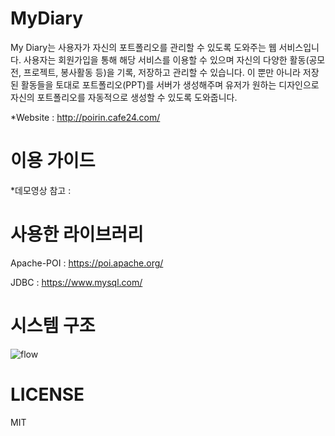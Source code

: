 
# MyDiary

My Diary는 사용자가 자신의 포트폴리오를 관리할 수 있도록 도와주는 웹 서비스입니다. 사용자는 회원가입을 통해 해당 서비스를 이용할 수 있으며 자신의 다양한 활동(공모전, 프로젝트, 봉사활동 등)을 기록, 저장하고 관리할 수 있습니다. 이 뿐만 아니라 저장된 활동들을 토대로 포트폴리오(PPT)를 서버가 생성해주며 유저가 원하는 디자인으로 자신의 포트폴리오를 자동적으로 생성할 수 있도록 도와줍니다.

*Website : http://poirin.cafe24.com/


# 이용 가이드

*데모영상 참고 : 

# 사용한 라이브러리

Apache-POI : https://poi.apache.org/<br>

JDBC : https://www.mysql.com/

# 시스템 구조
![flow](https://user-images.githubusercontent.com/34126806/34925292-5b681a26-f9a0-11e7-9363-f70ce49bcdc6.png)

# LICENSE
MIT

